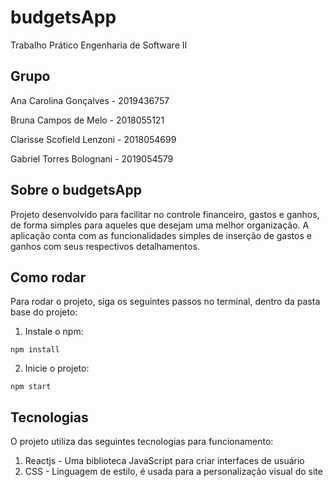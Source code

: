 # budgetsApp
Trabalho Prático Engenharia de Software II

## Grupo
Ana Carolina Gonçalves - 2019436757

Bruna Campos de Melo - 2018055121

Clarisse Scofield Lenzoni - 2018054699

Gabriel Torres Bolognani - 2019054579

## Sobre o budgetsApp
Projeto desenvolvido para facilitar no controle financeiro, gastos e ganhos, de forma simples para aqueles que desejam uma melhor organização. A aplicação conta com as funcionalidades simples de inserção de gastos e ganhos com seus respectivos detalhamentos.

## Como rodar
Para rodar o projeto, siga os seguintes passos no terminal, dentro da pasta base do projeto:
1. Instale o npm:
```
npm install
```
2. Inicie o projeto:
```
npm start
```

## Tecnologias
O projeto utiliza das seguintes tecnologias para funcionamento:
1. Reactjs - Uma biblioteca JavaScript para criar interfaces de usuário
2. CSS - Linguagem de estilo, é usada para a personalização visual do site
